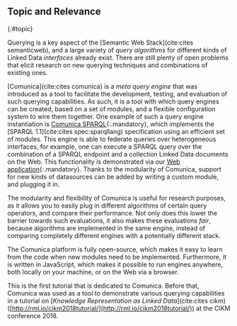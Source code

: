 ## Topic and Relevance
{:#topic}

Querying is a key aspect of the [Semantic Web Stack](cite:cites semanticweb),
and a large variety of _query algorithms_ for different kinds of Linked Data _interfaces_ already exist.
There are still plenty of open problems
that elicit research on new querying techniques and combinations of existing ones.

[Comunica](cite:cites comunica) is a _meta query engine_ that was introduced
as a tool to facilitate the development, testing, and evaluation of such querying capabilities.
As such, it is a tool with which query engines can be created,
based on a set of modules,
and a flexible configuration system to wire them together.
One example of such a query engine instantiation is [Comunica SPARQL](https://github.com/comunica/comunica/tree/master/packages/actor-init-sparql){:.mandatory},
which implements the [SPARQL 1.1](cite:cites spec:sparqllang) specification using an efficient set of modules.
This engine is able to federate queries over heterogeneous interfaces,
for example, one can execute a SPARQL query over the combination of a SPARQL endpoint
and a collection Linked Data documents on the Web.
This functionality is demonstrated via our [Web application](http://query.linkeddatafragments.org/){:.mandatory}.
Thanks to the modularity of Comunica, support for new kinds of datasources
can be added by writing a custom module, and plugging it in.

The modularity and flexibility of Comunica is useful for research purposes,
as it allows you to easily plug in different algorithms of certain query operators,
and compare their performance.
Not only does this lower the barrier towards such evaluations,
it also makes these evaluations _fair_,
because algorithms are implemented in the same engine,
instead of comparing completely different engines with a potentially different stack.

The Comunica platform is fully open-source,
which makes it easy to learn from the code when new modules need to be implemented.
Furthermore, it is written in JavaScript,
which makes it possible to run engines anywhere,
both locally on your machine, or on the Web via a browser.

This is the first tutorial that is dedicated to Comunica.
Before that, Comunica was used as a tool to demonstrate various querying capabilities in a tutorial
on [_Knowledge Representation as Linked Data_](cite:cites cikm)
([http://rml.io/cikm2018tutorial/](http://rml.io/cikm2018tutorial/)) at the CIKM conference 2018.
